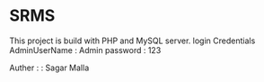 # SRMS
This project is build with PHP and MySQL server.
login Credentials 
AdminUserName : Admin
password : 123


Auther : : Sagar Malla
